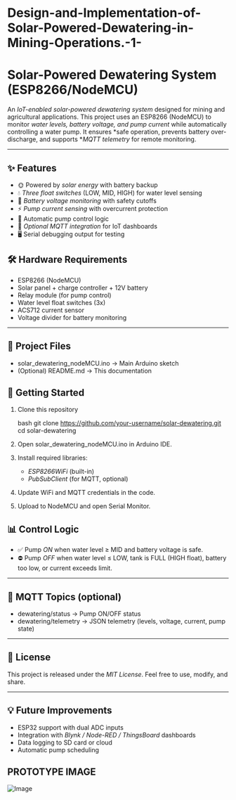 # Design-and-Implementation-of-Solar-Powered-Dewatering-in-Mining-Operations.-1-

# Solar-Powered Dewatering System (ESP8266/NodeMCU)

An *IoT-enabled solar-powered dewatering system* designed for mining and agricultural applications.
This project uses an ESP8266 (NodeMCU) to monitor *water levels, battery voltage, and pump current* while automatically controlling a water pump. It ensures *safe operation, prevents battery over-discharge, and supports **MQTT telemetry* for remote monitoring.

---

## ✨ Features

* 🌞 Powered by *solar energy* with battery backup
* 💧 *Three float switches* (LOW, MID, HIGH) for water level sensing
* 🔋 *Battery voltage monitoring* with safety cutoffs
* ⚡ *Pump current sensing* with overcurrent protection
* 🔄 Automatic pump control logic
* 📡 *Optional MQTT integration* for IoT dashboards
* 🖥 Serial debugging output for testing

## 🛠 Hardware Requirements

* ESP8266 (NodeMCU)
* Solar panel + charge controller + 12V battery
* Relay module (for pump control)
* Water level float switches (3x)
* ACS712 current sensor
* Voltage divider for battery monitoring

---

## 📂 Project Files

* solar_dewatering_nodeMCU.ino → Main Arduino sketch
* (Optional) README.md → This documentation
## 🚀 Getting Started

1. Clone this repository

   bash
   git clone https://github.com/your-username/solar-dewatering.git
   cd solar-dewatering
   
2. Open solar_dewatering_nodeMCU.ino in Arduino IDE.
3. Install required libraries:

   * *ESP8266WiFi* (built-in)
   * *PubSubClient* (for MQTT, optional)
4. Update WiFi and MQTT credentials in the code.
5. Upload to NodeMCU and open Serial Monitor.
## 📊 Control Logic

* ✅ Pump *ON* when water level ≥ MID and battery voltage is safe.
* ⛔ Pump *OFF* when water level ≤ LOW, tank is FULL (HIGH float), battery too low, or current exceeds limit.

---

## 📡 MQTT Topics (optional)

* dewatering/status → Pump ON/OFF status
* dewatering/telemetry → JSON telemetry (levels, voltage, current, pump state)

---

## 📜 License

This project is released under the *MIT License*.
Feel free to use, modify, and share.

---

## 💡 Future Improvements

* ESP32 support with dual ADC inputs
* Integration with *Blynk / Node-RED / ThingsBoard* dashboards
* Data logging to SD card or cloud
* Automatic pump scheduling
## PROTOTYPE IMAGE 
![Image](https://github.com/user-attachments/assets/1aada7f6-d746-4d1b-b033-aa9205dbd7a9)
